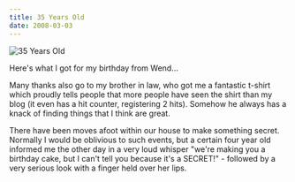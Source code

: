 ```yaml
---
title: 35 Years Old
date: 2008-03-03
---
```


![35 Years Old](https://source.unsplash.com/7QCBakMyDCE/1600x900)

Here's what I got for my birthday from Wend...

Many thanks also go to my brother in law, who got me a fantastic t-shirt which proudly tells people that more people have seen the shirt than my blog (it even has a hit counter, registering 2 hits). Somehow he always has a knack of finding things that I think are great.

There have been moves afoot within our house to make something secret. Normally I would be oblivious to such events, but a certain four year old informed me the other day in a very loud whisper "we're making you a birthday cake, but I can't tell you because it's a SECRET!" - followed by a very serious look with a finger held over her lips.